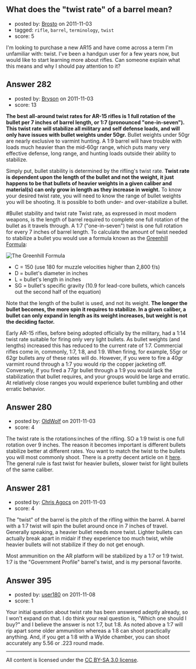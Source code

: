 ## What does the "twist rate" of a barrel mean?

- posted by: [Brosto](https://stackexchange.com/users/-1/138-brosto) on 2011-11-03
- tagged: `rifle`, `barrel`, `terminology`, `twist`
- score: 5

I'm looking to purchase a new AR15 and have come across a term I'm unfamiliar with: twist.  I've been a handgun user for a few years now, but would like to start learning more about rifles.  Can someone explain what this means and why I should pay attention to it?


## Answer 282

- posted by: [Bryson](https://stackexchange.com/users/-1/32-bryson) on 2011-11-03
- score: 13

<strong>The best all-around twist rates for AR-15 rifles is 1 full rotation of the bullet per 7 inches of barrel length, or 1:7 (pronounced "one-in-seven"). This twist rate will stabilize all military and self defense loads, and will only have issues with bullet weights under 50gr.</strong> Bullet weights under 50gr are nearly exclusive to varmint hunting. A 1:9 barrel will have trouble with loads much heavier than the mid-60gr range, which puts many very effective defense, long range, and hunting loads outside their ability to stabilize.

Simply put, bullet stability is determined by the rifling's twist rate. <strong>Twist rate is dependent upon the length of the bullet and not the weight, it just happens to be that bullets of heavier weights in a given caliber and material(s) can only grow in length as they increase in weight.</strong> To know your desired twist rate, you will need to know the range of bullet weights you will be shooting. It is possible to both under- and over-stabilize a bullet.

#Bullet stability and twist rate
Twist rate, as expressed in most modern weapons, is the length of barrel required to complete one full rotation of the bullet as it travels through. A 1:7 ("one-in-seven") twist is one full rotation for every 7 inches of barrel length. To calculate the amount of twist needed to stabilize a bullet you would use a formula known as the <a href="http://en.wikipedia.org/wiki/Rifling#Twist_rate_and_bullet_stability">Greenhill Formula</a>:

<img src="http://upload.wikimedia.org/wikipedia/en/math/8/4/d/84d1d28d700535884f8a2c2c2403b641.png" alt="The Greenhill Formula" />

 - C = 150 (use 180 for muzzle velocities higher than 2,800 f/s)
 - D = bullet's diameter in inches
 - L = bullet's length in inches
 - SG = bullet's specific gravity (10.9 for lead-core bullets, which cancels out the second half of the equation)

Note that the length of the bullet is used, and not its weight. <strong>The longer the bullet becomes, the more spin it requires to stabilize. In a given caliber, a bullet can only expand in length as its weight increases, but weight is not the deciding factor.</strong> 

Early AR-15 rifles, before being adopted officially by the military, had a 1:14 twist rate suitable for firing only very light bullets. As bullet weights (and lengths) increased this has reduced to the current rate of 1:7. Commercial rifles come in, commonly, 1:7, 1:8, and 1:9. When firing, for example, 55gr or 62gr bullets any of these rates will do. However, if you were to fire a 40gr varmint round through a 1:7 you would rip the copper jacketing off. Conversely, if you fired a 77gr bullet through a 1:9 you would lack the stabilization that bullet requires, and your groups would be large and erratic. At relatively close ranges you would experience bullet tumbling and other erratic behavior.


## Answer 280

- posted by: [OldWolf](https://stackexchange.com/users/-1/111-oldwolf) on 2011-11-03
- score: 4

The twist rate is the rotations:inches of the rifling. SO a 1:9 twist is one full rotation over 9 inches. The reason it becomes important is different bullets stabilize better at different rates. You want to match the twist to the bullets you will most commonly shoot. There is a pretty decent article on it [here](http://www.shootingtimes.com/2011/01/04/ammunition_st_twistrates_200809/). The general rule is fast twist for heavier bullets, slower twist for light bullets of the same caliber.


## Answer 281

- posted by: [Chris Agocs](https://stackexchange.com/users/-1/12-chris-agocs) on 2011-11-03
- score: 4

The "twist" of the barrel is the pitch of the rifling within the barrel. A barrel with a 1:7 twist will spin the bullet around once in 7 inches of travel. Generally speaking, a heavier bullet needs more twist. Lighter bullets can actually break apart in midair if they experience too much twist, while heavier bullets will not stabilize if they do not get enough.

Most ammunition on the AR platform will be stabilized by a 1:7 or 1:9 twist. 1:7 is the "Government Profile" barrel's twist, and is my personal favorite.


## Answer 395

- posted by: [user180](https://stackexchange.com/users/-1/180-user180) on 2011-11-08
- score: 1


Your initial question about twist rate has been answered adeptly already, so I won't expand on that.  I do think your real question is, "Which one should I buy?" and I believe the answer is not 1:7, but 1:8.  As noted above a 1:7 will rip apart some older ammunition whereas a 1:8 can shoot practically anything.  And, if you get a 1:8 with a Wylde chamber, you can shoot accurately any 5.56 or .223 round made.




---

All content is licensed under the [CC BY-SA 3.0 license](https://creativecommons.org/licenses/by-sa/3.0/).
